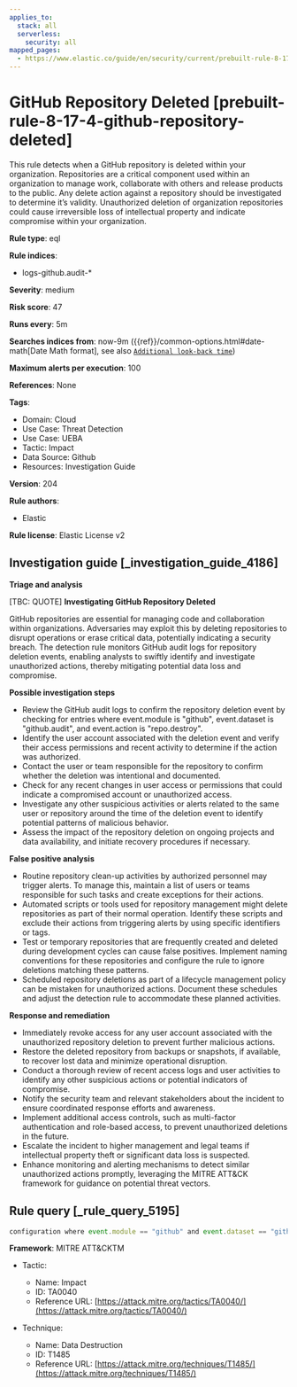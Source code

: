 ```yaml
---
applies_to:
  stack: all
  serverless:
    security: all
mapped_pages:
  - https://www.elastic.co/guide/en/security/current/prebuilt-rule-8-17-4-github-repository-deleted.html
---
```


# GitHub Repository Deleted [prebuilt-rule-8-17-4-github-repository-deleted]

This rule detects when a GitHub repository is deleted within your organization. Repositories are a critical component used within an organization to manage work, collaborate with others and release products to the public. Any delete action against a repository should be investigated to determine it’s validity. Unauthorized deletion of organization repositories could cause irreversible loss of intellectual property and indicate compromise within your organization.

**Rule type**: eql

**Rule indices**:

* logs-github.audit-*

**Severity**: medium

**Risk score**: 47

**Runs every**: 5m

**Searches indices from**: now-9m ({{ref}}/common-options.html#date-math[Date Math format], see also [`Additional look-back time`](docs-content://solutions/security/detect-and-alert/create-detection-rule.md#rule-schedule))

**Maximum alerts per execution**: 100

**References**: None

**Tags**:

* Domain: Cloud
* Use Case: Threat Detection
* Use Case: UEBA
* Tactic: Impact
* Data Source: Github
* Resources: Investigation Guide

**Version**: 204

**Rule authors**:

* Elastic

**Rule license**: Elastic License v2

## Investigation guide [_investigation_guide_4186]

**Triage and analysis**

[TBC: QUOTE]
**Investigating GitHub Repository Deleted**

GitHub repositories are essential for managing code and collaboration within organizations. Adversaries may exploit this by deleting repositories to disrupt operations or erase critical data, potentially indicating a security breach. The detection rule monitors GitHub audit logs for repository deletion events, enabling analysts to swiftly identify and investigate unauthorized actions, thereby mitigating potential data loss and compromise.

**Possible investigation steps**

* Review the GitHub audit logs to confirm the repository deletion event by checking for entries where event.module is "github", event.dataset is "github.audit", and event.action is "repo.destroy".
* Identify the user account associated with the deletion event and verify their access permissions and recent activity to determine if the action was authorized.
* Contact the user or team responsible for the repository to confirm whether the deletion was intentional and documented.
* Check for any recent changes in user access or permissions that could indicate a compromised account or unauthorized access.
* Investigate any other suspicious activities or alerts related to the same user or repository around the time of the deletion event to identify potential patterns of malicious behavior.
* Assess the impact of the repository deletion on ongoing projects and data availability, and initiate recovery procedures if necessary.

**False positive analysis**

* Routine repository clean-up activities by authorized personnel may trigger alerts. To manage this, maintain a list of users or teams responsible for such tasks and create exceptions for their actions.
* Automated scripts or tools used for repository management might delete repositories as part of their normal operation. Identify these scripts and exclude their actions from triggering alerts by using specific identifiers or tags.
* Test or temporary repositories that are frequently created and deleted during development cycles can cause false positives. Implement naming conventions for these repositories and configure the rule to ignore deletions matching these patterns.
* Scheduled repository deletions as part of a lifecycle management policy can be mistaken for unauthorized actions. Document these schedules and adjust the detection rule to accommodate these planned activities.

**Response and remediation**

* Immediately revoke access for any user account associated with the unauthorized repository deletion to prevent further malicious actions.
* Restore the deleted repository from backups or snapshots, if available, to recover lost data and minimize operational disruption.
* Conduct a thorough review of recent access logs and user activities to identify any other suspicious actions or potential indicators of compromise.
* Notify the security team and relevant stakeholders about the incident to ensure coordinated response efforts and awareness.
* Implement additional access controls, such as multi-factor authentication and role-based access, to prevent unauthorized deletions in the future.
* Escalate the incident to higher management and legal teams if intellectual property theft or significant data loss is suspected.
* Enhance monitoring and alerting mechanisms to detect similar unauthorized actions promptly, leveraging the MITRE ATT&CK framework for guidance on potential threat vectors.


## Rule query [_rule_query_5195]

```js
configuration where event.module == "github" and event.dataset == "github.audit" and event.action == "repo.destroy"
```

**Framework**: MITRE ATT&CKTM

* Tactic:

    * Name: Impact
    * ID: TA0040
    * Reference URL: [https://attack.mitre.org/tactics/TA0040/](https://attack.mitre.org/tactics/TA0040/)

* Technique:

    * Name: Data Destruction
    * ID: T1485
    * Reference URL: [https://attack.mitre.org/techniques/T1485/](https://attack.mitre.org/techniques/T1485/)



